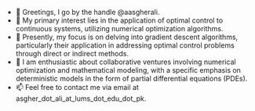 - 👋 Greetings, I go by the handle @aasgherali.
- 👀 My primary interest lies in the application of optimal control to continuous systems, utilizing numerical optimization algorithms.
- 🌱 Presently, my focus is on delving into gradient descent algorithms, particularly their application in addressing optimal control problems through direct or indirect methods.
- 💞️ I am enthusiastic about collaborative ventures involving numerical optimization and mathematical modeling, with a specific emphasis on deterministic models in the form of partial differential equations (PDEs).
- 📫 Feel free to contact me via email at asgher_dot_ali_at_lums_dot_edu_dot_pk.

<!---
aasgherali/aasgherali stands out as a ✨ special ✨ repository since its `README.md` file showcases on my GitHub profile.
For a sneak peek at your modifications, the Preview link is at your disposal.
--->
